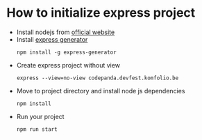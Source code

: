 # How to initialize express project
- Install nodejs from [official website](https://nodejs.org)
- Install [express generator](https://expressjs.com/en/starter/generator.html)
	```
	npm install -g express-generator
	```
- Create express project without view
	```
	express --view=no-view codepanda.devfest.komfolio.be
	```
- Move to project directory and install node js dependencies
	```
	npm install
	```
- Run your project
	```
	npm run start
	```